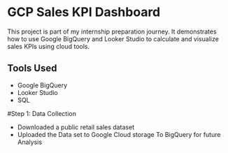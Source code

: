 # GCP Sales KPI Dashboard

This project is part of my internship preparation journey. It demonstrates how to use Google BigQuery and Looker Studio to calculate and visualize sales KPIs using cloud tools.

## Tools Used
- Google BigQuery
- Looker Studio
- SQL

#Step 1: Data Collection
- Downloaded a public retail sales dataset
- Uploaded the Data set to Google Cloud storage To BigQuery for future Analysis
  
